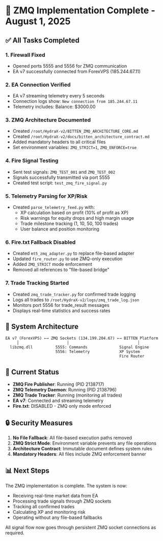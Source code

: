 # 🚀 ZMQ Implementation Complete - August 1, 2025

## ✅ All Tasks Completed

### 1. **Firewall Fixed**
- Opened ports 5555 and 5556 for ZMQ communication
- EA v7 successfully connected from ForexVPS (185.244.67.11)

### 2. **EA Connection Verified**
- EA v7 streaming telemetry every 5 seconds
- Connection logs show: `New connection from 185.244.67.11`
- Telemetry includes: Balance: $3000.00

### 3. **ZMQ Architecture Documented**
- Created `/root/HydraX-v2/BITTEN_ZMQ_ARCHITECTURE_CORE.md`
- Created `/root/HydraX-v2/docs/bitten_architecture_contract.md`
- Added mandatory headers to all critical files
- Set environment variables: `ZMQ_STRICT=1`, `ZMQ_ENFORCE=true`

### 4. **Fire Signal Testing**
- Sent test signals: `ZMQ_TEST_001` and `ZMQ_TEST_002`
- Signals successfully transmitted via port 5555
- Created test script: `test_zmq_fire_signal.py`

### 5. **Telemetry Parsing for XP/Risk**
- Created `parse_telemetry_feed.py` with:
  - XP calculation based on profit (10% of profit as XP)
  - Risk warnings for equity drops and high margin usage
  - Trade milestone tracking (1, 10, 50, 100 trades)
  - User balance and position monitoring

### 6. **Fire.txt Fallback Disabled**
- Created `mt5_zmq_adapter.py` to replace file-based adapter
- Updated `fire_router.py` to use ZMQ-only execution
- Added `ZMQ_STRICT` mode enforcement
- Removed all references to "file-based bridge"

### 7. **Trade Tracking Started**
- Created `zmq_trade_tracker.py` for confirmed trade logging
- Logs all trades to `/root/HydraX-v2/logs/zmq_trade_log.json`
- Monitors port 5556 for trade_result messages
- Displays real-time statistics and success rates

## 🧠 System Architecture

```
EA v7 (ForexVPS) ←→ ZMQ Sockets (134.199.204.67) ←→ BITTEN Platform
     │                     │                              │
  libzmq.dll          5555: Commands              Signal Engine
                      5556: Telemetry             XP System
                                                  Fire Router
```

## 📡 Current Status

- **ZMQ Fire Publisher**: Running (PID 2138717)
- **ZMQ Telemetry Daemon**: Running (PID 2138796)
- **ZMQ Trade Tracker**: Running (monitoring all trades)
- **EA v7**: Connected and streaming telemetry
- **Fire.txt**: DISABLED - ZMQ only mode enforced

## 🔒 Security Measures

1. **No File Fallback**: All file-based execution paths removed
2. **ZMQ Strict Mode**: Environment variable prevents any file operations
3. **Architecture Contract**: Immutable document defines system rules
4. **Mandatory Headers**: All files include ZMQ enforcement banner

## 📊 Next Steps

The ZMQ implementation is complete. The system is now:
- Receiving real-time market data from EA
- Processing trade signals through ZMQ sockets
- Tracking all confirmed trades
- Calculating XP and monitoring risk
- Operating without any file-based fallbacks

All signal flow now goes through persistent ZMQ socket connections as required.